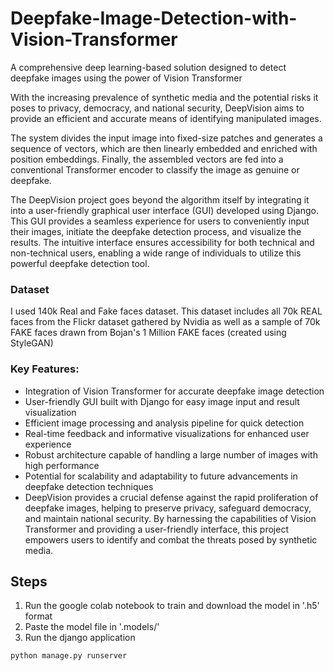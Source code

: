 # Deepfake-Image-Detection-with-Vision-Transformer
A comprehensive deep learning-based solution designed to detect deepfake images using the power of Vision Transformer

With the increasing prevalence of synthetic media and the potential risks it poses to privacy, democracy, and national security, DeepVision aims to provide an efficient and accurate means of identifying manipulated images.

The system divides the input image into fixed-size patches and generates a sequence of vectors, which are then linearly embedded and enriched with position embeddings. Finally, the assembled vectors are fed into a conventional Transformer encoder to classify the image as genuine or deepfake.

The DeepVision project goes beyond the algorithm itself by integrating it into a user-friendly graphical user interface (GUI) developed using Django. This GUI provides a seamless experience for users to conveniently input their images, initiate the deepfake detection process, and visualize the results. The intuitive interface ensures accessibility for both technical and non-technical users, enabling a wide range of individuals to utilize this powerful deepfake detection tool.

### Dataset
I used 140k Real and Fake faces dataset. This dataset includes all 70k REAL faces from the Flickr dataset gathered by Nvidia as well as a sample of 70k FAKE faces drawn from Bojan's 1 Million FAKE faces (created using StyleGAN)

### Key Features:

- Integration of Vision Transformer for accurate deepfake image detection
- User-friendly GUI built with Django for easy image input and result visualization
- Efficient image processing and analysis pipeline for quick detection
- Real-time feedback and informative visualizations for enhanced user experience
- Robust architecture capable of handling a large number of images with high performance
- Potential for scalability and adaptability to future advancements in deepfake detection techniques
- DeepVision provides a crucial defense against the rapid proliferation of deepfake images, helping to preserve privacy, safeguard democracy, and maintain national security. By harnessing the capabilities of Vision Transformer and providing a user-friendly interface, this project empowers users to identify and combat the threats posed by synthetic media.

## Steps
1. Run the google colab notebook to train and download the model in '.h5' format
2. Paste the model file in '.models/'
3. Run the django application
```sh
python manage.py runserver
```
